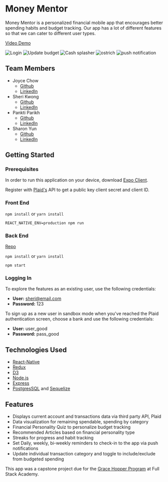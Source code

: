 # Money Mentor
Money Mentor is a personalized financial mobile app that encourages better spending habits and budget tracking. Our app has a lot of different features so that we can cater to different user types.

[Video Demo](https://youtu.be/Otmr110CNCM)

![Login](https://s15.postimg.cc/ecmti62e3/image.gif)
![Update budget](https://s15.postimg.cc/lsm33td6z/Sheri_s.gif)
![Cash splasher](https://s15.postimg.cc/edwrb1trv/Cashsplasher.gif)
![ostrich](https://s15.postimg.cc/fsybzvabf/Ostrich.gif)
![push notification](https://s15.postimg.cc/6xxhpeiyz/set_up_push_1.gif)

## Team Members
* Joyce Chow
  * [Github](https://github.com/joycecyoj)
  * [LinkedIn](https://www.linkedin.com/in/joyce-chow1/)
* Sheri Kwong
  * [Github](https://github.com/sherikwong)
  * [LinkedIn](https://www.linkedin.com/in/sheri-kwong/)
* Pankti Parikh
  * [Github](https://github.com/panktip15)
  * [LinkedIn](www.linkedin.com/in/panktip15)
* Sharon Yun
  * [Github](https://github.com/sharonyun11)
  * [LinkedIn](www.linkedin.com/in/sharonyun11)


## Getting Started
### Prerequisites
In order to run this application on your device, download [Expo Client](https://itunes.apple.com/us/app/expo-client/id982107779?mt=8).

Register with [Plaid's](https://plaid.com/) API to get a public key client secret and client ID.

### Front End
```npm install```
or
```yarn install```

```REACT_NATIVE_ENV=production npm run```

### Back End
[Repo](https://github.com/Money-Mentor/money-mentor-backend)

```npm install```
or
```yarn install```

```npm start```

### Logging In
To explore the features as an existing user, use the following credentials:
* **User:** sheri@email.com
* **Password:** 123

To sign up as a new user in sandbox mode when you've reached the Plaid authentication screen, choose a bank and use the following credentials:
* **User:** user_good
* **Password:** pass_good



## Technologies Used
* [React-Native](https://facebook.github.io/react-native/)
* [Redux](https://redux.js.org/)
* [D3](https://d3js.org/)
* [Node.js](https://nodejs.org/en/)
* [Express](https://expressjs.com/)
* [PostgresSQL](https://www.postgresql.org/) and [Sequelize](http://docs.sequelizejs.com/)



## Features
* Displays current account and transactions data via third party API, Plaid
* Data visualization for remaining spendable, spending by category
* Financial Personality Quiz to personalize budget tracking
* Recommended Articles based on financial personality type
* Streaks for progress and habit tracking
* Set Daily, weekly, bi-weekly reminders to check-in to the app via push notifications
* Update individual transaction category and toggle to include/exclude from budgeted spending



This app was a capstone project due for the [Grace Hopper Program]((https://www.gracehopper.com/)) at Full Stack Academy.
